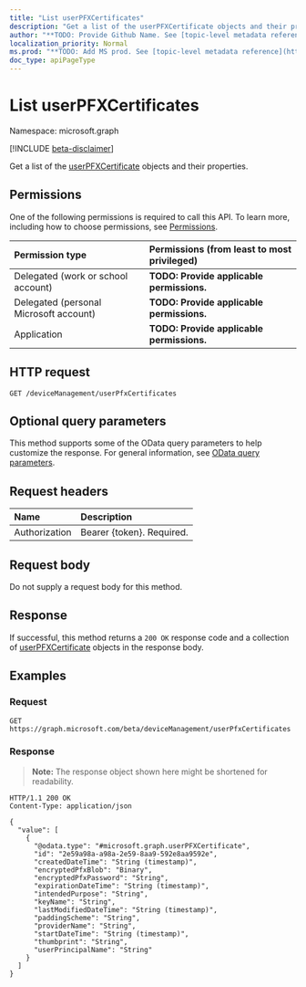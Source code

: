 ```yaml
---
title: "List userPFXCertificates"
description: "Get a list of the userPFXCertificate objects and their properties."
author: "**TODO: Provide Github Name. See [topic-level metadata reference](https://msgo.azurewebsites.net/add/document/guidelines/metadata.html#topic-level-metadata)**"
localization_priority: Normal
ms.prod: "**TODO: Add MS prod. See [topic-level metadata reference](https://msgo.azurewebsites.net/add/document/guidelines/metadata.html#topic-level-metadata)**"
doc_type: apiPageType
---
```


# List userPFXCertificates
Namespace: microsoft.graph

[!INCLUDE [beta-disclaimer](../../includes/beta-disclaimer.md)]

Get a list of the [userPFXCertificate](../resources/userpfxcertificate.md) objects and their properties.

## Permissions
One of the following permissions is required to call this API. To learn more, including how to choose permissions, see [Permissions](/graph/permissions-reference).

|Permission type|Permissions (from least to most privileged)|
|:---|:---|
|Delegated (work or school account)|**TODO: Provide applicable permissions.**|
|Delegated (personal Microsoft account)|**TODO: Provide applicable permissions.**|
|Application|**TODO: Provide applicable permissions.**|

## HTTP request

<!-- {
  "blockType": "ignored"
}
-->
``` http
GET /deviceManagement/userPfxCertificates
```

## Optional query parameters
This method supports some of the OData query parameters to help customize the response. For general information, see [OData query parameters](/graph/query-parameters).

## Request headers
|Name|Description|
|:---|:---|
|Authorization|Bearer {token}. Required.|

## Request body
Do not supply a request body for this method.

## Response

If successful, this method returns a `200 OK` response code and a collection of [userPFXCertificate](../resources/userpfxcertificate.md) objects in the response body.

## Examples

### Request
<!-- {
  "blockType": "request",
  "name": "list_userpfxcertificate"
}
-->
``` http
GET https://graph.microsoft.com/beta/deviceManagement/userPfxCertificates
```


### Response
>**Note:** The response object shown here might be shortened for readability.
<!-- {
  "blockType": "response",
  "truncated": true,
  "@odata.type": "Collection(microsoft.graph.userPFXCertificate)"
}
-->
``` http
HTTP/1.1 200 OK
Content-Type: application/json

{
  "value": [
    {
      "@odata.type": "#microsoft.graph.userPFXCertificate",
      "id": "2e59a98a-a98a-2e59-8aa9-592e8aa9592e",
      "createdDateTime": "String (timestamp)",
      "encryptedPfxBlob": "Binary",
      "encryptedPfxPassword": "String",
      "expirationDateTime": "String (timestamp)",
      "intendedPurpose": "String",
      "keyName": "String",
      "lastModifiedDateTime": "String (timestamp)",
      "paddingScheme": "String",
      "providerName": "String",
      "startDateTime": "String (timestamp)",
      "thumbprint": "String",
      "userPrincipalName": "String"
    }
  ]
}
```

